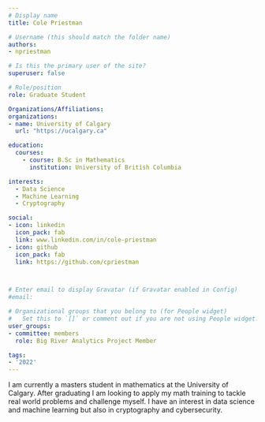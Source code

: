 ```yaml
---
# Display name
title: Cole Priestman

# Username (this should match the folder name)
authors:
- npriestman

# Is this the primary user of the site?
superuser: false

# Role/position
role: Graduate Student

Organizations/Affiliations:
organizations:
- name: University of Calgary
  url: "https://ucalgary.ca"

education:
  courses:
    - course: B.Sc in Mathematics
      institution: University of British Columbia

interests:
  - Data Science
  - Machine Learning
  - Cryptography

social:
- icon: linkedin
  icon_pack: fab
  link: www.linkedin.com/in/cole-priestman
- icon: github
  icon_pack: fab
  link: https://github.com/cpriestman



# Enter email to display Gravatar (if Gravatar enabled in Config)
#email:

# Organizational groups that you belong to (for People widget)
#   Set this to `[]` or comment out if you are not using People widget.
user_groups:
- committee: members
  role: Big River Analytics Project Member

tags:
- '2022'
---
```

I am currently a masters student in mathematics at the University of Calgary.
After graduating I am looking to apply my math training to tackle real world
problems and challenge myself. I have an interest in data science and machine
learning but also in cryptography and cybersecurity.
